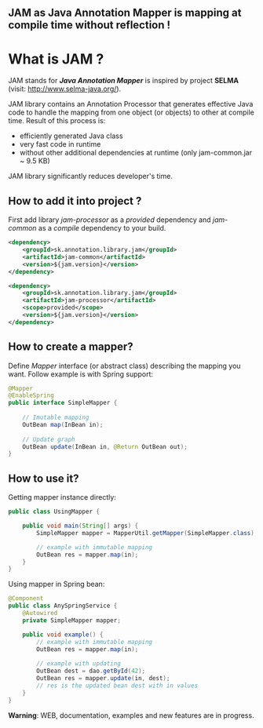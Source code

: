 <!--                                                                           -->
<!--  Copyright 2019 - Annotation,s.r.o.                                         -->
<!--                                                                           -->
<!--  Licensed under the Apache License, Version 2.0 (the "License");          -->
<!--  you may not use this file except in compliance with the License.         -->
<!--  You may obtain a copy of the License at                                  -->
<!--                                                                           -->
<!--           http://www.apache.org/licenses/LICENSE-2.0                      -->
<!--                                                                           -->
<!--  Unless required by applicable law or agreed to in writing, software      -->
<!--  distributed under the License is distributed on an "AS IS" BASIS,        -->
<!--  WITHOUT WARRANTIES OR CONDITIONS OF ANY KIND, either express or implied. -->
<!--  See the License for the specific language governing permissions and      -->
<!--  limitations under the License.                                           -->
<!--                                                                           -->

## JAM as Java Annotation Mapper is mapping at compile time without reflection !

# What is JAM ?

JAM stands for ***Java Annotation Mapper*** is inspired by 
project **SELMA** (visit: http://www.selma-java.org/).

JAM library contains an Annotation Processor that generates effective Java code 
to handle the mapping from one object (or objects) to other at compile time. 
Result of this process is:
  * efficiently generated Java class 
  * very fast code in runtime 
  * without other additional dependencies at runtime (only jam-common.jar ~ 9.5 KB) 

JAM library significantly reduces developer's time.


## How to add it into project ?

First add library *jam-processor* as a *provided* dependency and *jam-common* as a *compile* dependency to your build.
```xml
<dependency>
    <groupId>sk.annotation.library.jam</groupId>
    <artifactId>jam-common</artifactId>
    <version>${jam.version}</version>
</dependency>

<dependency>
    <groupId>sk.annotation.library.jam</groupId>
    <artifactId>jam-processor</artifactId>
    <scope>provided</scope>
    <version>${jam.version}</version>
</dependency>
```

## How to create a mapper?
Define *Mapper* interface (or abstract class) describing the mapping you want. Follow example is with Spring support:

```java
@Mapper
@EnableSpring
public interface SimpleMapper {
    
    // Imutable mapping
    OutBean map(InBean in);
    
    // Update graph
    OutBean update(InBean in, @Return OutBean out);
}
```

## How to use it?

Getting mapper instance directly:
```java
public class UsingMapper {

    public void main(String[] args) {
        SimpleMapper mapper = MapperUtil.getMapper(SimpleMapper.class);

        // example with immutable mapping
        OutBean res = mapper.map(in);
    }
}
```

Using mapper in Spring bean:
```java
@Component
public class AnySpringService {
    @Autowired
    private SimpleMapper mapper;

    public void example() {
        // example with immutable mapping
        OutBean res = mapper.map(in);
    
        // example with updating
        OutBean dest = dao.getById(42);
        OutBean res = mapper.update(in, dest);
        // res is the updated bean dest with in values
    }
}
```

**Warning**: WEB, documentation, examples and new features are in progress.

